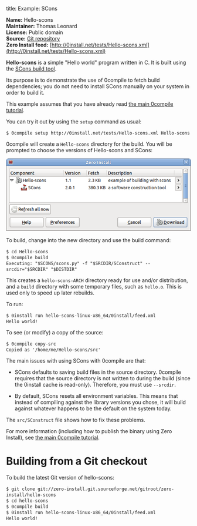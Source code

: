 title: Example: SCons

**Name:** Hello-scons  
**Maintainer:** Thomas Leonard  
**License:** Public domain  
**Source:** [Git repository](https://github.com/0install/hello-scons)  
**Zero Install feed:** [http://0install.net/tests/Hello-scons.xml](http://0install.net/tests/Hello-scons.xml)

**Hello-scons** is a simple "Hello world" program written in C. It is built using the [SCons build tool](http://www.scons.org/).

Its purpose is to demonstrate the use of 0compile to fetch build dependencies; you do not need to install SCons manually on your system in order to build it.

This example assumes that you have already read [the main 0compile tutorial](../0compile/index.md).

You can try it out by using the `setup` command as usual:

```shell
$ 0compile setup http://0install.net/tests/Hello-scons.xml Hello-scons
```

0compile will create a `Hello-scons` directory for the build. You will be prompted to choose the versions of Hello-scons and SCons:

![Choosing versions](../../img/screens/hello-scons.png)

To build, change into the new directory and use the build command:

```shell
$ cd Hello-scons
$ 0compile build
Executing: "$SCONS/scons.py" -f "$SRCDIR/SConstruct" --srcdir="$SRCDIR" "$DISTDIR"
```

This creates a `hello-scons-ARCH` directory ready for use and/or distribution, and a `build` directory with some temporary files, such as `hello.o`. This is used only to speed up later rebuilds.

To run:

```shell
$ 0install run hello-scons-linux-x86_64/0install/feed.xml
Hello world!
```

To see (or modify) a copy of the source:

```shell
$ 0compile copy-src
Copied as '/home/me/Hello-scons/src'
```

The main issues with using SCons with 0compile are that:

- SCons defaults to saving build files in the source directory. 0compile requires that the source directory is not written to during the build (since the 0install cache is read-only). Therefore, you must use `--srcdir`.
    
- By default, SCons resets all environment variables. This means that instead of compiling against the library versions you chose, it will build against whatever happens to be the default on the system today.

The `src/SConstruct` file shows how to fix these problems.

For more information (including how to publish the binary using Zero Install), see [the main 0compile tutorial](../0compile/index.md).

# Building from a Git checkout

To build the latest Git version of hello-scons:

```shell
$ git clone git://zero-install.git.sourceforge.net/gitroot/zero-install/hello-scons
$ cd hello-scons
$ 0compile build
$ 0install run hello-scons-linux-x86_64/0install/feed.xml
Hello world!
```
